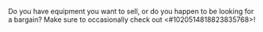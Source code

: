 Do you have equipment you want to sell, or do you happen to be looking for a bargain? Make sure to occasionally check out <#1020514818823835768>!
